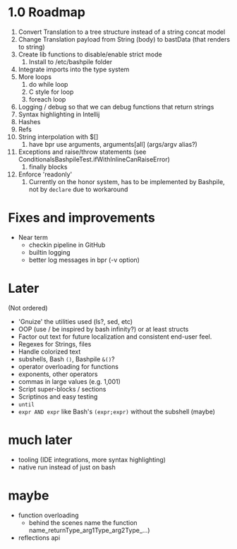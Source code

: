 # 1.0 Roadmap
1. Convert Translation to a tree structure instead of a string concat model
2. Change Translation payload from String (body) to bastData (that renders to string)
3. Create lib functions to disable/enable strict mode
   1. Install to /etc/bashpile folder
4. Integrate imports into the type system
5. More loops
   1. do while loop
   2. C style for loop
   3. foreach loop
6. Logging / debug so that we can debug functions that return strings
7. Syntax highlighting in Intellij
8. Hashes
9. Refs
10. String interpolation with $[]
    1. have bpr use arguments, arguments[all] (args/argv alias?)
11. Exceptions and raise/throw statements (see ConditionalsBashpileTest.ifWithInlineCanRaiseError)
    1. finally blocks
12. Enforce 'readonly' 
    1. Currently on the honor system, has to be implemented by Bashpile, not by `declare` due to workaround

# Fixes and improvements
* Near term
  * checkin pipeline in GitHub
  * builtin logging
  * better log messages in bpr (-v option)

# Later
(Not ordered)
* 'Gnuize' the utilities used (ls?, sed, etc)
* OOP (use / be inspired by bash infinity?) or at least structs
* Factor out text for future localization and consistent end-user feel.
* Regexes for Strings, files
* Handle colorized text
* subshells, Bash `()`, Bashpile `&()`?
* operator overloading for functions
* exponents, other operators
* commas in large values (e.g. 1,001)
* Script super-blocks / sections
* Scriptinos and easy testing
* `until`
* `expr AND expr` like Bash's `(expr;expr)` without the subshell (maybe)

# much later
* tooling (IDE integrations, more syntax highlighting)
* native run instead of just on bash

# maybe
* function overloading 
   * behind the scenes name the function name_returnType_arg1Type_arg2Type_...)
* reflections api